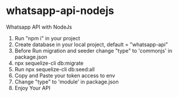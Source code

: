 # whatsapp-api-nodejs
Whatsapp API with NodeJs
1. Run "npm i" in your project
2. Create database in your local project, default = "whatsapp-api"
3. Before Run migration and seeder change "type" to 'commonjs' in package.json
4. npx sequelize-cli db:migrate
5. Run npx sequelize-cli db:seed:all
6. Copy and Paste your token access to env
7. Change "type" to 'module' in package.json
8. Enjoy Your API
